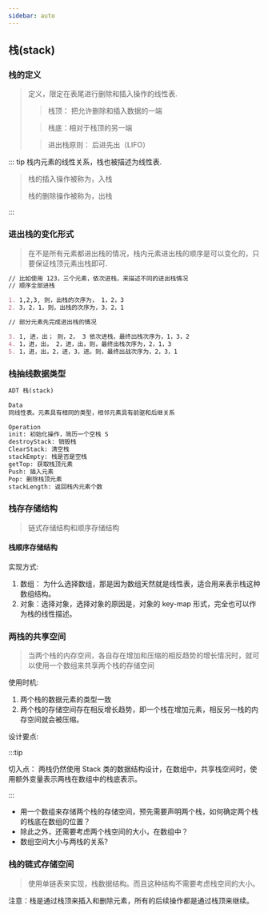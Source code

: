 ```yaml
---
sidebar: auto
---
```


## 栈(stack)

### 栈的定义

> 定义，限定在表尾进行删除和插入操作的线性表.
>
> > 栈顶： 把允许删除和插入数据的一端
>
> > 栈底：相对于栈顶的另一端
>
> > 进出栈原则： 后进先出（LIFO）

::: tip
栈内元素的线性关系，栈也被描述为线性表.

> 栈的插入操作被称为，入栈
>
> 栈的删除操作被称为，出栈

:::

### 进出栈的变化形式

> 在不是所有元素都进出栈的情况，栈内元素进出栈的顺序是可以变化的，只要保证栈顶元素出栈即可.

```md
// 比如使用 123，三个元素，依次进栈，来描述不同的进出栈情况
// 顺序全部进栈

1. 1,2,3, 则，出栈的次序为， 1，2，3
2. 3，2，1，则，出栈的次序为，3，2，1

// 部分元素先完成进出栈的情况

3. 1, 进，出； 则，2， 3 依次进栈，最终出栈次序为，1，3，2
4. 1，进，出， 2，进，出，则，最终出栈次序为，2，1，3
5. 1，进，出，2，进，3，进。则，最终出战次序为，2，3，1
```

### 栈抽线数据类型

```md
ADT 栈(stack)

Data
同线性表。元素具有相同的类型，相邻元素具有前驱和后继关系

Operation
init: 初始化操作，简历一个空栈 S
destroyStack: 销毁栈
ClearStack: 清空栈
stackEmpty: 栈是否是空栈
getTop: 获取栈顶元素
Push: 插入元素
Pop: 删除栈顶元素
stackLength: 返回栈内元素个数
```

### 栈存存储结构

> 链式存储结构和顺序存储结构

#### 栈顺序存储结构

实现方式:

1. 数组： 为什么选择数组，那是因为数组天然就是线性表，适合用来表示栈这种数组结构。
2. 对象：选择对象，选择对象的原因是，对象的 key-map 形式，完全也可以作为栈的线性描述。

### 两栈的共享空间

> 当两个栈的内存空间，各自存在增加和压缩的相反趋势的增长情况时，就可以使用一个数组来共享两个栈的存储空间

使用时机:

1. 两个栈的数据元素的类型一致
2. 两个栈的存储空间存在相反增长趋势，即一个栈在增加元素，相反另一栈的内存空间就会被压缩。

设计要点:

:::tip

切入点： 两栈仍然使用 Stack 类的数据结构设计，在数组中，共享栈空间时，使用额外变量表示两栈在数组中的栈底表示。

:::

- 用一个数组来存储两个栈的存储空间，预先需要声明两个栈，如何确定两个栈的栈底在数组的位置？
- 除此之外，还需要考虑两个栈空间的大小，在数组中？
- 数组空间大小与两栈的关系?

### 栈的链式存储空间

> 使用单链表来实现，栈数据结构。而且这种结构不需要考虑栈空间的大小。

注意：栈是通过栈顶来插入和删除元素，所有的后续操作都是通过栈顶来继续。
